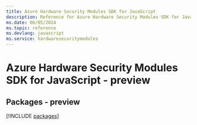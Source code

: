 ```yaml
---
title: Azure Hardware Security Modules SDK for JavaScript
description: Reference for Azure Hardware Security Modules SDK for JavaScript
ms.date: 06/05/2024
ms.topic: reference
ms.devlang: javascript
ms.service: hardwaresecuritymodules
---
```

# Azure Hardware Security Modules SDK for JavaScript - preview
## Packages - preview
[!INCLUDE [packages](hardware-security-modules-index.md)]